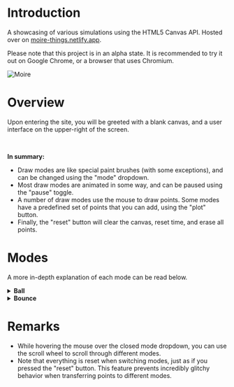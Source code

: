 # Introduction
A showcasing of various simulations using the HTML5 Canvas API. Hosted over on [moire-things.netlify.app](https://moire-things.netlify.app).

Please note that this project is in an alpha state. It is recommended to try it out on Google Chrome, or a browser that uses Chromium.

![Moire](https://github.com/user-attachments/assets/f5af2c1e-a2bf-481e-b77c-093dc15ef84a)

# Overview
Upon entering the site, you will be greeted with a blank canvas, and a user interface on the upper-right of the screen.

<br>

**In summary:**
- Draw modes are like special paint brushes (with some exceptions), and can be changed using the "mode" dropdown.
- Most draw modes are animated in some way, and can be paused using the "pause" toggle.
- A number of draw modes use the mouse to draw points. Some modes have a predefined set of points that you can add, using the "plot" button.
- Finally, the "reset" button will clear the canvas, reset time, and erase all points.

# Modes
A more in-depth explanation of each mode can be read below.

<details>
  <summary><b>Ball</b></summary>
  
  > Plot: ❌

  > A set of 100 balls that simulate gravity, damping, and traction. The set has a uniform distribution of damping values between 0.7 and 0.9 (smaller value = less bouncy).
  
  > <b>Left click</b> to drop the set of balls where you clicked. <b>Hold</b> left click, <b>drag</b> in a direction, and <b>release</b> left click to launch the set in the direction of your mouse. The farther your mouse, the faster the launch.
  
  > <b>Right click</b> to momentarily halt the momentum of every ball. <b>Hold, drag, and release</b> right click to launch all balls in the direction of the mouse, but relative to where they are. For instance, dragging up will launch all balls straight and upwards. The distance of the drag matters here, too.

  > Note that clicking anywhere on the gui panel will drop the whole set from the center of the screen.
</details>

<details>
  <summary><b>Bounce</b></summary>
  
  > Plot: ❌
   
  > <b>Hold left click</b> to draw slow-moving circles. These move diagonally, and will travel down and right initially. Upon colliding with a wall, a circle will <b>bounce</b> in the perpendicular direction.
</details>

# Remarks
- While hovering the mouse over the closed mode dropdown, you can use the scroll wheel to scroll through different modes.
- Note that everything is reset when switching modes, just as if you pressed the "reset" button. This feature prevents incredibly glitchy behavior when transferring points to different modes.

